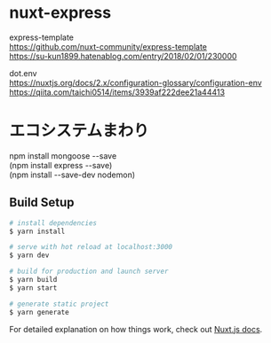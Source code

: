 # nuxt-express

express-template  
https://github.com/nuxt-community/express-template  
https://su-kun1899.hatenablog.com/entry/2018/02/01/230000  

dot.env  
https://nuxtjs.org/docs/2.x/configuration-glossary/configuration-env  
https://qiita.com/taichi0514/items/3939af222dee21a44413  

# エコシステムまわり  
npm install mongoose --save  
(npm install express --save)  
(npm install --save-dev nodemon)


## Build Setup

```bash
# install dependencies
$ yarn install

# serve with hot reload at localhost:3000
$ yarn dev

# build for production and launch server
$ yarn build
$ yarn start

# generate static project
$ yarn generate
```

For detailed explanation on how things work, check out [Nuxt.js docs](https://nuxtjs.org).
